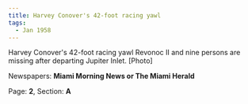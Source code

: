 ```yaml
---  
title: Harvey Conover's 42-foot racing yawl  
tags:  
  - Jan 1958  
---  
```

  
Harvey Conover's 42-foot racing yawl Revonoc II and nine persons are missing after departing Jupiter Inlet. [Photo]  
  
Newspapers: **Miami Morning News or The Miami Herald**  
  
Page: **2**, Section: **A** 
